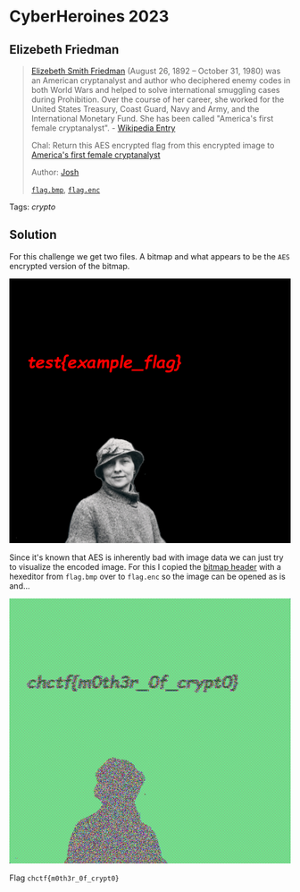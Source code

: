 # CyberHeroines 2023

## Elizebeth Friedman

> [Elizebeth Smith Friedman](https://en.wikipedia.org/wiki/Elizebeth_Smith_Friedman) (August 26, 1892 – October 31, 1980) was an American cryptanalyst and author who deciphered enemy codes in both World Wars and helped to solve international smuggling cases during Prohibition. Over the course of her career, she worked for the United States Treasury, Coast Guard, Navy and Army, and the International Monetary Fund. She has been called "America's first female cryptanalyst". - [Wikipedia Entry](https://en.wikipedia.org/wiki/Elizebeth_Smith_Friedman)
>
> Chal: Return this AES encrypted flag from this encrypted image to [America's first female cryptanalyst](https://www.youtube.com/watch?v=VzzAnvsIOnc)
>
>  Author: [Josh](https://github.com/JoshuaHartz)
>
> [`flag.bmp`](flag.bmp), [`flag.enc`](flag.enc)

Tags: _crypto_

## Solution
For this challenge we get two files. A bitmap and what appears to be the `AES` encrypted version of the bitmap.

![](flag.bmp)

Since it's known that AES is inherently bad with image data we can just try to visualize the encoded image. For this I copied the [bitmap header](https://en.wikipedia.org/wiki/BMP_file_format) with a hexeditor from `flag.bmp` over to `flag.enc` so the image can be opened as is and...

![](flag.enc.bmp)

Flag `chctf{m0th3r_0f_crypt0}`